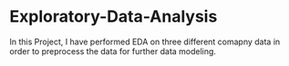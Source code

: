 # Exploratory-Data-Analysis
In this Project, I have performed EDA on three different comapny data in order to preprocess the data for further data modeling.
